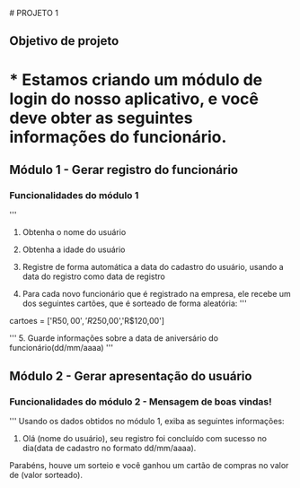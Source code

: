 ​# PROJETO 1 

## Objetivo de projeto

# * Estamos criando um módulo de login do nosso aplicativo, e você deve obter as seguintes informações do funcionário.

## Módulo 1 - Gerar registro do funcionário

### Funcionalidades do módulo 1
'''

1. Obtenha o nome do usuário

2. Obtenha a idade do usuário

3. Registre de forma automática a data do cadastro do usuário, usando a data do registro como data de registro

4. Para cada novo funcionário que é registrado na empresa, ele recebe um dos seguintes cartões, que é sorteado de forma aleatória:
'''

cartoes = ['R$50,00','R$250,00','R$120,00']

'''
5. Guarde informações sobre a data de aniversário do funcionário(dd/mm/aaaa)
'''

## Módulo 2 - Gerar apresentação do usuário

### Funcionalidades do módulo 2 - Mensagem de boas vindas!
'''
Usando os dados obtidos no módulo 1, exiba as seguintes informações:

1. Olá (nome do usuário), seu registro foi concluído com sucesso no dia(data de cadastro no formato dd/mm/aaaa).

Parabéns, houve um sorteio e você ganhou um cartão de compras no valor de (valor sorteado).
